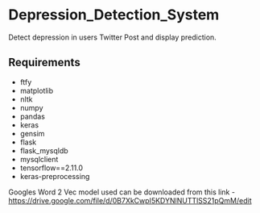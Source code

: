 # Depression_Detection_System
Detect depression in users Twitter Post and display prediction.
## Requirements

- ftfy
- matplotlib
- nltk
- numpy
- pandas
- keras
- gensim
- flask
- flask_mysqldb
- mysqlclient
- tensorflow==2.11.0
- keras-preprocessing


 Googles Word 2 Vec model used can be downloaded from this link - https://drive.google.com/file/d/0B7XkCwpI5KDYNlNUTTlSS21pQmM/edit
